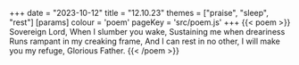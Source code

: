 +++
date = "2023-10-12"
title = "12.10.23"
themes = ["praise", "sleep", "rest"]
[params]
  colour = 'poem'
  pageKey = 'src/poem.js'
+++
{{< poem >}}
Sovereign Lord,
When I slumber you wake,
Sustaining me when dreariness
Runs rampant in my creaking frame,
And I can rest in no other,
I will make you my refuge,
Glorious Father.
{{< /poem >}}